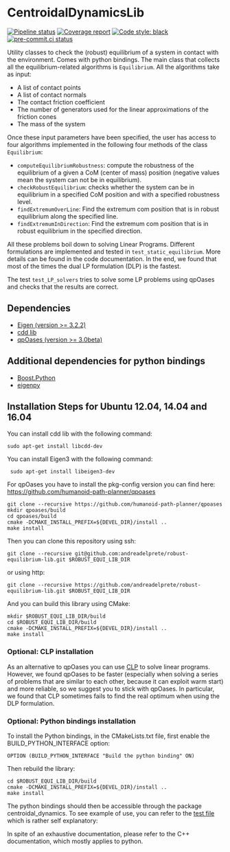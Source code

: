# CentroidalDynamicsLib

[![Pipeline status](https://gitlab.laas.fr/humanoid-path-planner/hpp-centroidal-dynamics/badges/master/pipeline.svg)](https://gitlab.laas.fr/humanoid-path-planner/hpp-centroidal-dynamics/commits/master)
[![Coverage report](https://gitlab.laas.fr/humanoid-path-planner/hpp-centroidal-dynamics/badges/master/coverage.svg?job=doc-coverage)](http://projects.laas.fr/gepetto/doc/humanoid-path-planner/hpp-centroidal-dynamics/master/coverage/)
[![Code style: black](https://img.shields.io/badge/code%20style-black-000000.svg)](https://github.com/psf/black)
[![pre-commit.ci status](https://results.pre-commit.ci/badge/github/humanoid-path-planner/hpp-centroidal-dynamics/master.svg)](https://results.pre-commit.ci/latest/github/humanoid-path-planner/hpp-centroidal-dynamics)

Utility classes to check the (robust) equilibrium of a system in contact with the environment. Comes with python bindings.
The main class that collects all the equilibrium-related algorithms is ```Equilibrium```.
All the algorithms take as input:
* A list of contact points
* A list of contact normals
* The contact friction coefficient
* The number of generators used for the linear approximations of the friction cones
* The mass of the system

Once these input parameters have been specified, the user has access to four algorithms implemented in the following four methods of the class ```Equilibrium```:
* ```computeEquilibriumRobustness```: compute the robustness of the equilibrium of a given a CoM (center of mass) position (negative values mean the system can not be in equilibrium).
* ```checkRobustEquilibrium```: checks whether the system can be in equilibrium in a specified CoM position and with a specified robustness level.
* ```findExtremumOverLine```: Find the extremum com position that is in robust equilibrium along the specified line.
* ```findExtremumInDirection```: Find the extremum com position that is in robust equilibrium in the specified direction.

All these problems boil down to solving Linear Programs.
Different formulations are implemented and tested in ```test_static_equilibrium```.
More details can be found in the code documentation.
In the end, we found that most of the times the dual LP formulation (DLP) is the fastest.

The test ```test_LP_solvers``` tries to solve some LP problems using qpOases and checks that the results are correct.

## Dependencies
* [Eigen (version >= 3.2.2)](http://eigen.tuxfamily.org/index.php?title=Main_Page)
* [cdd lib](https://www.inf.ethz.ch/personal/fukudak/cdd_home/)
* [qpOases (version >= 3.0beta)](https://projects.coin-or.org/qpOASES)

## Additional dependencies for python bindings
* [Boost.Python](http://www.boost.org/doc/libs/1_63_0/libs/python/doc/html/index.html)
* [eigenpy](https://github.com/stack-of-tasks/eigenpy)

## Installation Steps for Ubuntu 12.04, 14.04 and 16.04
You can install cdd lib with the following command:
```
sudo apt-get install libcdd-dev
```
You can install Eigen3 with the following command:
```
 sudo apt-get install libeigen3-dev
```
For qpOases you have to install the pkg-config version you can find here: https://github.com/humanoid-path-planner/qpoases
```
git clone --recursive https://github.com/humanoid-path-planner/qpoases
mkdir qpoases/build
cd qpoases/build
cmake -DCMAKE_INSTALL_PREFIX=${DEVEL_DIR}/install ..
make install
```
Then you can clone this repository using ssh:
```
git clone --recursive git@github.com:andreadelprete/robust-equilibrium-lib.git $ROBUST_EQUI_LIB_DIR
```
or using http:
```
git clone --recursive https://github.com/andreadelprete/robust-equilibrium-lib.git $ROBUST_EQUI_LIB_DIR
```
And you can build this library using CMake:
```
mkdir $ROBUST_EQUI_LIB_DIR/build
cd $ROBUST_EQUI_LIB_DIR/build
cmake -DCMAKE_INSTALL_PREFIX=${DEVEL_DIR}/install ..
make install
```

### Optional: CLP installation
As an alternative to qpOases you can use [CLP](https://projects.coin-or.org/Clp) to solve linear programs.
However, we found qpOases to be faster (especially when solving a series of problems that are similar to each other,
because it can exploit warm start) and more reliable, so we suggest you to stick with qpOases.
In particular, we found that CLP sometimes fails to find the real optimum when using the DLP formulation.

### Optional: Python bindings installation
To install the Python bindings, in the CMakeLists.txt file, first enable the BUILD_PYTHON_INTERFACE option:
```
OPTION (BUILD_PYTHON_INTERFACE "Build the python binding" ON)
```

Then rebuild the library:
```
cd $ROBUST_EQUI_LIB_DIR/build
cmake -DCMAKE_INSTALL_PREFIX=${DEVEL_DIR}/install ..
make install
```
The python bindings should then be accessible through the package centroidal_dynamics.
To see example of use, you can refer to the [test file](https://github.com/stonneau/centroidal-dynamics-lib/blob/master/python/test/binding_tests.py)
which is rather self explanatory:

In spite of an exhaustive documentation, please refer to the C++ documentation, which mostly applies
to python.

